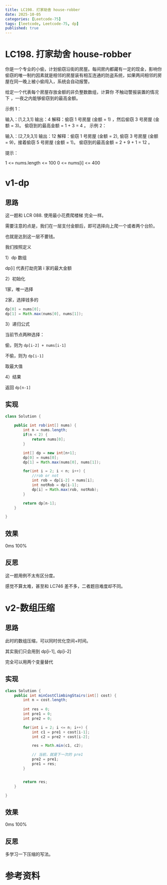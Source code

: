 ```yaml
---
title: LC198. 打家劫舍 house-robber
date: 2025-10-05
categories: [Leetcode-75]
tags: [leetcode, Leetcode-75, dp]
published: true
---
```


# LC198. 打家劫舍 house-robber

你是一个专业的小偷，计划偷窃沿街的房屋。每间房内都藏有一定的现金，影响你偷窃的唯一制约因素就是相邻的房屋装有相互连通的防盗系统，如果两间相邻的房屋在同一晚上被小偷闯入，系统会自动报警。

给定一个代表每个房屋存放金额的非负整数数组，计算你 不触动警报装置的情况下 ，一夜之内能够偷窃到的最高金额。

示例 1：

输入：[1,2,3,1]
输出：4
解释：偷窃 1 号房屋 (金额 = 1) ，然后偷窃 3 号房屋 (金额 = 3)。
     偷窃到的最高金额 = 1 + 3 = 4 。
示例 2：

输入：[2,7,9,3,1]
输出：12
解释：偷窃 1 号房屋 (金额 = 2), 偷窃 3 号房屋 (金额 = 9)，接着偷窃 5 号房屋 (金额 = 1)。
     偷窃到的最高金额 = 2 + 9 + 1 = 12 。
 

提示：

1 <= nums.length <= 100
0 <= nums[i] <= 400


# v1-dp

## 思路

这一题和 LCR 088. 使用最小花费爬楼梯 完全一样。

需要注意的点是，我们在一层支付金额后，即可选择向上爬一个或者两个台阶。

也就是达到这一层不要钱。

我们按照定义

1）dp 数组

dp[i] 代表打劫完第 i 家的最大金额

2）初始化

1家，唯一选择

2家，选择钱多的

```java
dp[0] = nums[0];
dp[1] = Math.max(nums[0], nums[1]);
```

3）递归公式

当前节点两种选择：

偷，则为 `dp[i-2] + nums[i-1]`

不偷，则为 `dp[i-1]`

取最大值

4）结果

返回 `dp[n-1]`

## 实现

```java
class Solution {
    
    public int rob(int[] nums) {
        int n = nums.length;
        if(n < 2) {
            return nums[0];
        }

        int[] dp = new int[n+1];
        dp[0] = nums[0];
        dp[1] = Math.max(nums[0], nums[1]);

        for(int i = 2; i < n; i++) {
            //rob or not
            int rob = dp[i-2] + nums[i];
            int notRob = dp[i-1];
            dp[i] = Math.max(rob, notRob);
        }    

        return dp[n-1];
    }

}
```

## 效果

0ms 100%

## 反思

这一题用例不太有区分度。

感觉不算太难，甚至和 LC746 差不多，二者题目难度却不同。

# v2-数组压缩

## 思路

此时的数组压缩，可以同时优化空间+时间。

其实我们只会用到 dp[i-1], dp[i-2]

完全可以用两个变量替代

## 实现

```java
class Solution {
    public int minCostClimbingStairs(int[] cost) {
        int n = cost.length;
        
        int res = 0;
        int pre1 = 0;
        int pre2 = 0;

        for(int i = 2; i <= n; i++) {
            int c1 = pre1 + cost[i-1];
            int c2 = pre2 + cost[i-2];

            res = Math.min(c1, c2);

            // 当前，就是下一次的 pre1
            pre2 = pre1;
            pre1 = res;
        }


        return res;
    }

}
```

## 效果

0ms 100%

## 反思

多学习一下压缩的写法。

# 参考资料